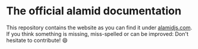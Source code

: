 # The official alamid documentation

This repository contains the website as you can find it under [alamidjs.com](http://alamidjs.com). If you think something is missing, miss-spelled or can be improved: Don't hesitate to contribute! :smile: